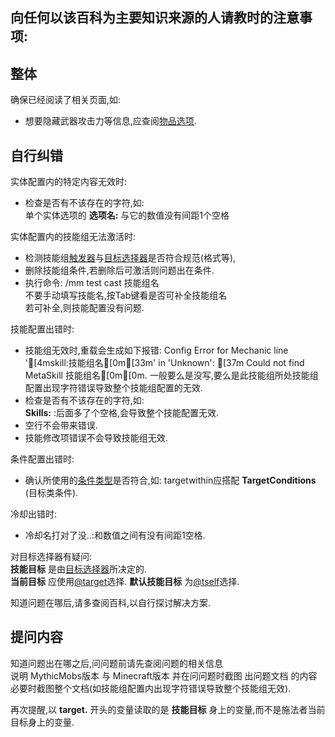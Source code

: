 向任何以该百科为主要知识来源的人请教时的注意事项:
--------------------------------------

整体
------

确保已经阅读了相关页面,如:
-  想要隐藏武器攻击力等信息,应查阅[物品选项](/物品/选项).

自行纠错
------

实体配置内的特定内容无效时:
-  检查是否有不该存在的字符,如:  
   单个实体选项的 **选项名:** 与它的数值没有间距1个空格

实体配置内的技能组无法激活时:
-  检测技能组[触发器](/技能/触发器)与[目标选择器](/技能/目标选择器)是否符合规范(格式等),
-  删除技能组条件,若删除后可激活则问题出在条件.
-  执行命令: /mm test cast 技能组名  
   不要手动填写技能名,按Tab键看是否可补全技能组名  
   若可补全,则技能配置没有问题.

技能配置出错时:
-  技能组无效时,重载会生成如下报错:
   Config Error for Mechanic line '[4mskill:技能组名[0m[33m' in 'Unknown': [37m
   Could not find MetaSkill 技能组名[0m[0m.
   一般要么是没写,要么是此技能组所处技能组配置出现字符错误导致整个技能组配置的无效.
-  检查是否有不该存在的字符,如:  
  **Skills:** :后面多了个空格,会导致整个技能配置无效.
-  空行不会带来错误.
-  技能修改项错误不会导致技能组无效.

条件配置出错时:
-  确认所使用的[条件类型](/技能/条件)是否符合,如:
   targetwithin应搭配 **TargetConditions** (目标类条件).

冷却出错时:
-  冷却名打对了没..:和数值之间有没有间距1空格.

对目标选择器有疑问:  
 **技能目标** 是由[目标选择器](/技能/目标选择器)所决定的.  
 **当前目标** 应使用[@target](/技能/目标选择器)选择.
 **默认技能目标** 为[@tself](/技能/目标选择器)选择.

知道问题在哪后,请多查阅百科,以自行探讨解决方案.

提问内容
--------------

知道问题出在哪之后,问问题前请先查阅问题的相关信息  
说明 MythicMobs版本 与 Minecraft版本
并在问问题时截图 出问题文档 的内容  
必要时截图整个文档(如技能组配置内出现字符错误导致整个技能组无效).

再次提醒,以 **target.** 开头的变量读取的是 **技能目标** 身上的变量,而不是施法者当前目标身上的变量.

